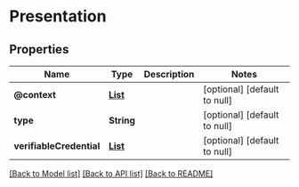# Presentation

## Properties

| Name                     | Type                                              | Description | Notes                        |
| ------------------------ | ------------------------------------------------- | ----------- | ---------------------------- |
| **@context**             | [**List**](string.md)                             |             | [optional] [default to null] |
| **type**                 | **String**                                        |             | [optional] [default to null] |
| **verifiableCredential** | [**List**](oneOf<VerifiableCredential,string>.md) |             | [optional] [default to null] |

[[Back to Model list]](/docs/api/README.md#documentation-for-models) [[Back to API list]](/docs/api/README.md#documentation-for-api-endpoints) [[Back to README]](/README.md)
